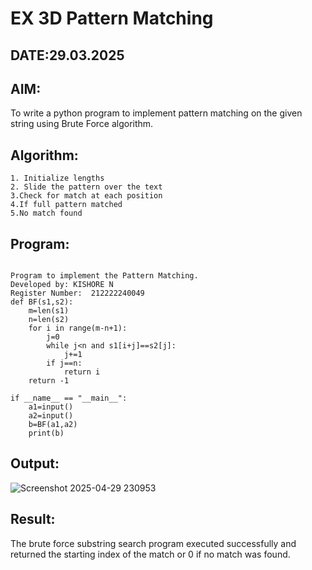 
# EX 3D Pattern Matching
## DATE:29.03.2025
## AIM:
To write a python program to implement pattern matching on the given string using Brute Force algorithm.

## Algorithm:
```
1. Initialize lengths
2. Slide the pattern over the text
3.Check for match at each position
4.If full pattern matched
5.No match found
```
## Program:
```

Program to implement the Pattern Matching.
Developed by: KISHORE N
Register Number:  212222240049
def BF(s1,s2):
    m=len(s1)
    n=len(s2)
    for i in range(m-n+1):
        j=0
        while j<n and s1[i+j]==s2[j]:
            j+=1
        if j==n:
            return i
    return -1
    
if __name__ == "__main__":
    a1=input() 
    a2=input() 
    b=BF(a1,a2)
    print(b)

```

## Output:
![Screenshot 2025-04-29 230953](https://github.com/user-attachments/assets/66f2910a-edc6-40f0-ba0f-8c795ea6f223)

## Result:
The brute force substring search program executed successfully and returned the starting index of the match or 0 if no match was found.
